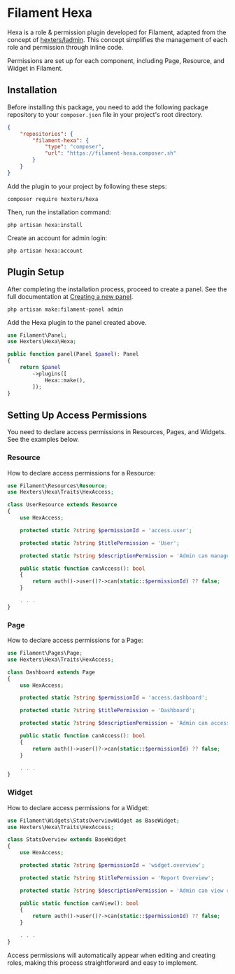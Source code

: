 # Filament Hexa

Hexa is a role & permission plugin developed for Filament, adapted from the concept of [hexters/ladmin](https://github.com/hexters/ladmin). This concept simplifies the management of each role and permission through inline code.

Permissions are set up for each component, including Page, Resource, and Widget in Filament.

## Installation

Before installing this package, you need to add the following package repository to your `composer.json` file in your project's root directory.

```json
{
    "repositories": {
        "filament-hexa": {
            "type": "composer",
            "url": "https://filament-hexa.composer.sh"
        }
    }
}
```

Add the plugin to your project by following these steps:
```
composer require hexters/hexa
```

Then, run the installation command:
```
php artisan hexa:install
```

Create an account for admin login:
```
php artisan hexa:account
```

## Plugin Setup

After completing the installation process, proceed to create a panel. See the full documentation at [Creating a new panel](https://filamentphp.com/docs/3.x/panels/configuration#creating-a-new-panel).

```
php artisan make:filament-panel admin
```

Add the Hexa plugin to the panel created above.

```php
use Filament\Panel;
use Hexters\Hexa\Hexa;

public function panel(Panel $panel): Panel
{
    return $panel
        ->plugins([
            Hexa::make(),
        ]);
}
```

## Setting Up Access Permissions

You need to declare access permissions in Resources, Pages, and Widgets. See the examples below.

### Resource

How to declare access permissions for a Resource:

```php
use Filament\Resources\Resource;
use Hexters\Hexa\Traits\HexAccess;

class UserResource extends Resource
{
    use HexAccess;

    protected static ?string $permissionId = 'access.user';

    protected static ?string $titlePermission = 'User';

    protected static ?string $descriptionPermission = 'Admin can manage User accounts';

    public static function canAccess(): bool
    {
        return auth()->user()?->can(static::$permissionId) ?? false;
    }

    . . .
}
```

### Page

How to declare access permissions for a Page:

```php
use Filament\Pages\Page;
use Hexters\Hexa\Traits\HexAccess;

class Dashboard extends Page
{
    use HexAccess;

    protected static ?string $permissionId = 'access.dashboard';

    protected static ?string $titlePermission = 'Dashboard';

    protected static ?string $descriptionPermission = 'Admin can access the dashboard page';

    public static function canAccess(): bool
    {
        return auth()->user()?->can(static::$permissionId) ?? false;
    }

    . . .
}
```

### Widget

How to declare access permissions for a Widget:

```php
use Filament\Widgets\StatsOverviewWidget as BaseWidget;
use Hexters\Hexa\Traits\HexAccess;

class StatsOverview extends BaseWidget
{
    use HexAccess;

    protected static ?string $permissionId = 'widget.overview';

    protected static ?string $titlePermission = 'Report Overview';

    protected static ?string $descriptionPermission = 'Admin can view report overview';

    public static function canView(): bool
    {
        return auth()->user()?->can(static::$permissionId) ?? false;
    }

    . . .
}
```

Access permissions will automatically appear when editing and creating roles, making this process straightforward and easy to implement.

